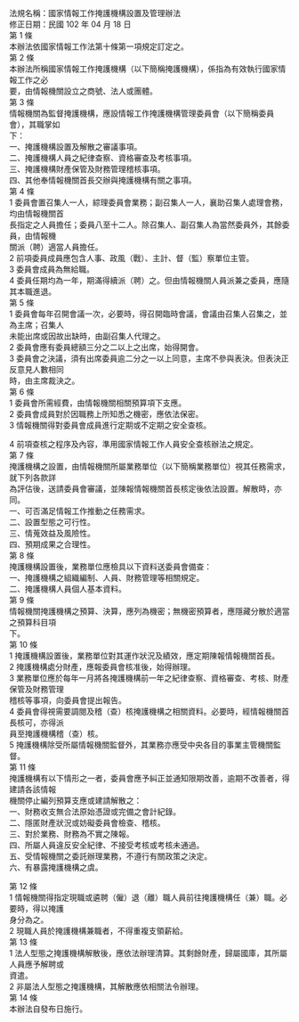 法規名稱：國家情報工作掩護機構設置及管理辦法  
修正日期：民國 102 年 04 月 18 日  
第 1 條  
本辦法依國家情報工作法第十條第一項規定訂定之。  
第 2 條  
本辦法所稱國家情報工作掩護機構（以下簡稱掩護機構），係指為有效執行國家情報工作之必  
要，由情報機關設立之商號、法人或團體。  
第 3 條  
情報機關為監督掩護機構，應設情報工作掩護機構管理委員會（以下簡稱委員會），其職掌如  
下：  
一、掩護機構設置及解散之審議事項。  
二、掩護機構人員之紀律查察、資格審查及考核事項。  
三、掩護機構財產保管及財務管理稽核事項。  
四、其他奉情報機關首長交辦與掩護機構有關之事項。  
第 4 條  
1 委員會置召集人一人，綜理委員會業務；副召集人一人，襄助召集人處理會務，均由情報機關首  
長指定之人員擔任；委員八至十二人。除召集人、副召集人為當然委員外，其餘委員，由情報機  
關派（聘）適當人員擔任。  
2 前項委員成員應包含人事、政風（戰）、主計、督（監）察單位主管。  
3 委員會成員為無給職。  
4 委員任期均為一年，期滿得續派（聘）之。但由情報機關人員派兼之委員，應隨其本職進退。  
第 5 條  
1 委員會每年召開會議一次，必要時，得召開臨時會議，會議由召集人召集之，並為主席；召集人  
未能出席或因故出缺時，由副召集人代理之。  
2 委員會應有委員總額三分之二以上之出席，始得開會。  
3 委員會之決議，須有出席委員逾二分之一以上同意，主席不參與表決。但表決正反意見人數相同  
時，由主席裁決之。  
第 6 條  
1 委員會所需經費，由情報機關相關預算項下支應。  
2 委員會成員對於因職務上所知悉之機密，應依法保密。  
3 情報機關得對委員會成員進行定期或不定期之安全查核。  


4 前項查核之程序及內容，準用國家情報工作人員安全查核辦法之規定。  
第 7 條  
掩護機構之設置，由情報機關所屬業務單位（以下簡稱業務單位）視其任務需求，就下列各款詳  
為評估後，送請委員會審議，並陳報情報機關首長核定後依法設置。解散時，亦同。  
一、可否滿足情報工作推動之任務需求。  
二、設置型態之可行性。  
三、情蒐效益及風險性。  
四、預期成果之合理性。  
第 8 條  
掩護機構設置後，業務單位應檢具以下資料送委員會備查：  
一、掩護機構之組織編制、人員、財務管理等相關規定。  
二、掩護機構人員個人基本資料。  
第 9 條  
情報機關掩護機構之預算、決算，應列為機密；無機密預算者，應隱藏分散於適當之預算科目項  
下。  
第 10 條  
1 掩護機構設置後，業務單位對其運作狀況及績效，應定期陳報情報機關首長。  
2 掩護機構處分財產，應報委員會核准後，始得辦理。  
3 業務單位應於每年一月將各掩護機構前一年之紀律查察、資格審查、考核、財產保管及財務管理  
稽核等事項，向委員會提出報告。  
4 委員會得視需要調閱及稽（查）核掩護機構之相關資料。必要時，經情報機關首長核可，亦得派  
員至掩護機構稽（查）核。  
5 掩護機構除受所屬情報機關監督外，其業務亦應受中央各目的事業主管機關監督。  
第 11 條  
掩護機構有以下情形之一者，委員會應予糾正並通知限期改善，逾期不改善者，得建請各該情報  
機關停止編列預算支應或建請解散之：  
一、財務收支無合法原始憑證或完備之會計紀錄。  
二、隱匿財產狀況或妨礙委員會檢查、稽核。  
三、對於業務、財務為不實之陳報。  
四、所屬人員違反安全紀律、不接受考核或考核未通過。  
五、受情報機關之委託辦理業務，不遵行有關政策之決定。  
六、有暴露掩護機構之虞。  


第 12 條  
1 情報機關得指定現職或遴聘（僱）退（離）職人員前往掩護機構任（兼）職。必要時，得以掩護  
身分為之。  
2 現職人員於掩護機構兼職者，不得重複支領薪給。  
第 13 條  
1 法人型態之掩護機構解散後，應依法辦理清算。其剩餘財產，歸屬國庫，其所屬人員應予解聘或  
資遣。  
2 非屬法人型態之掩護機構，其解散應依相關法令辦理。  
第 14 條  
本辦法自發布日施行。  



